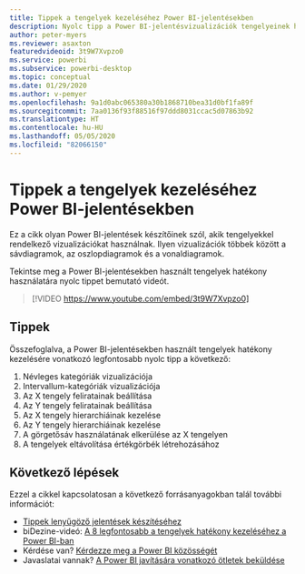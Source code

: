 ```yaml
---
title: Tippek a tengelyek kezeléséhez Power BI-jelentésekben
description: Nyolc tipp a Power BI-jelentésvizualizációk tengelyeinek hatékony kezeléséhez a Power BI Desktopban vagy a Power BI szolgáltatásban.
author: peter-myers
ms.reviewer: asaxton
featuredvideoid: 3t9W7Xvpzo0
ms.service: powerbi
ms.subservice: powerbi-desktop
ms.topic: conceptual
ms.date: 01/29/2020
ms.author: v-pemyer
ms.openlocfilehash: 9a1d0abc065380a30b1868710bea31d0bf1fa89f
ms.sourcegitcommit: 7aa0136f93f88516f97ddd8031ccac5d07863b92
ms.translationtype: HT
ms.contentlocale: hu-HU
ms.lasthandoff: 05/05/2020
ms.locfileid: "82066150"
---
```

# <a name="tips-to-manage-axes-in-power-bi-reports"></a>Tippek a tengelyek kezeléséhez Power BI-jelentésekben

Ez a cikk olyan Power BI-jelentések készítőinek szól, akik tengelyekkel rendelkező vizualizációkat használnak. Ilyen vizualizációk többek között a sávdiagramok, az oszlopdiagramok és a vonaldiagramok.

Tekintse meg a Power BI-jelentésekben használt tengelyek hatékony használatára nyolc tippet bemutató videót.

> [!VIDEO https://www.youtube.com/embed/3t9W7Xvpzo0]

## <a name="tips"></a>Tippek

Összefoglalva, a Power BI-jelentésekben használt tengelyek hatékony kezelésére vonatkozó legfontosabb nyolc tipp a következő:

1. Névleges kategóriák vizualizációja
1. Intervallum-kategóriák vizualizációja
1. Az X tengely feliratainak beállítása
1. Az Y tengely feliratainak beállítása
1. Az X tengely hierarchiáinak kezelése
1. Az Y tengely hierarchiáinak kezelése
1. A görgetősáv használatának elkerülése az X tengelyen
1. A tengelyek eltávolítása értékgörbék létrehozásához

## <a name="next-steps"></a>Következő lépések

Ezzel a cikkel kapcsolatosan a következő forrásanyagokban talál további információt:

- [Tippek lenyűgöző jelentések készítéséhez](../desktop-tips-and-tricks-for-creating-reports.md)
- biDezine-videó: [A 8 legfontosabb a tengelyek hatékony kezeléséhez a Power BI-ban](https://www.youtube.com/watch?v=3t9W7Xvpzo0)
- Kérdése van? [Kérdezze meg a Power BI közösségét](https://community.powerbi.com/)
- Javaslatai vannak? [A Power BI javítására vonatkozó ötletek beküldése](https://ideas.powerbi.com)

